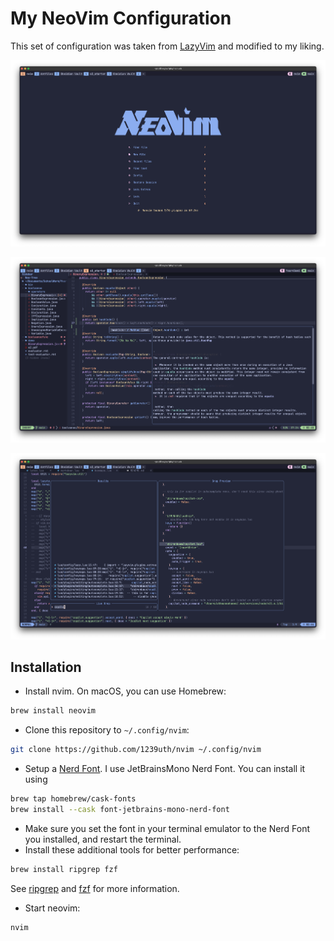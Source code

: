 # My NeoVim Configuration

This set of configuration was taken from [LazyVim](https://github.com/LazyVim/LazyVim) and modified to my liking.

![Neovim Start](./assets/Neovim.png)

![Neovim editing](./assets/TextEditing.png)

![Neovim Search](./assets/Telescope.png)

## Installation

- Install nvim. On macOS, you can use Homebrew:
```bash
brew install neovim
```
- Clone this repository to `~/.config/nvim`:
```bash
git clone https://github.com/1239uth/nvim ~/.config/nvim
```

- Setup a [Nerd Font](https://www.nerdfonts.com/). I use JetBrainsMono Nerd Font. You can install it using
```bash
brew tap homebrew/cask-fonts
brew install --cask font-jetbrains-mono-nerd-font
```
- Make sure you set the font in your terminal emulator to the Nerd Font you installed, and restart the terminal.
- Install these additional tools for better performance:
```bash
brew install ripgrep fzf
```
See [ripgrep](https://github.com/BurntSushi/ripgrep) and [fzf](https://github.com/junegunn/fzf) for more information.

- Start neovim:
```bash
nvim
```
